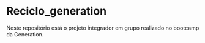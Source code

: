 # Reciclo_generation
Neste repositório  está o projeto integrador em grupo realizado no bootcamp da Generation.
